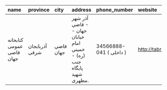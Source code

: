 | name                     | province       | city      | address                                                               | phone_number            | website            |
|:-------------------------|:---------------|:----------|:----------------------------------------------------------------------|:------------------------|:-------------------|
| كتابخانه عمومی قاضی جهان | آذربایجان شرقی | قاضي جهان | آذر شهر - قاضي جهان - خيابان امام خميني (ره) - جنب پايگاه شهيد مطهرى. | 34566888-041 ( داخلی  ) | http://tabrizpl.ir |